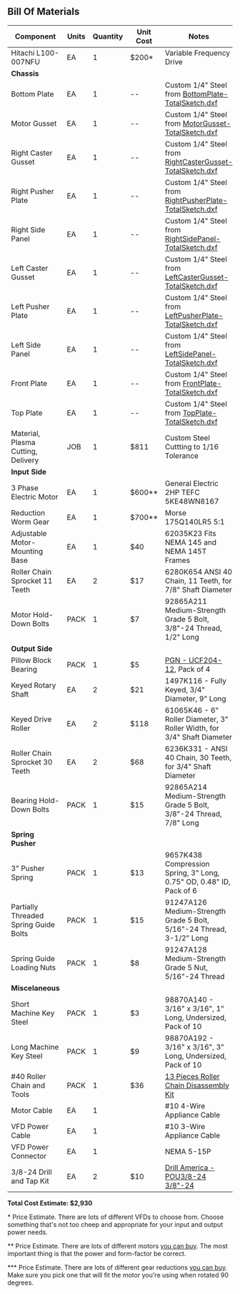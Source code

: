 ## Bill Of Materials

| Component | Units | Quantity | Unit Cost | Notes |
| -- | -- | -- | -- | -- |
| Hitachi L100-007NFU | EA | 1 | $200* | Variable Frequency Drive |
| **Chassis** | | | | |
| Bottom Plate | EA | 1 | -- | Custom 1/4" Steel from [BottomPlate-TotalSketch.dxf](dxfs/BottomPlate-TotalSketch.dxf) |
| Motor Gusset | EA | 1 | -- | Custom 1/4" Steel from [MotorGusset-TotalSketch.dxf](dxfs/MotorGusset-TotalSketch.dxf) |
| Right Caster Gusset | EA | 1 | -- | Custom 1/4" Steel from [RightCasterGusset-TotalSketch.dxf](dxfs/RightCasterGusset-TotalSketch.dxf) |
| Right Pusher Plate | EA | 1 | -- | Custom 1/4" Steel from [RightPusherPlate-TotalSketch.dxf](dxfs/RightPusherPlate-TotalSketch.dxf) |
| Right Side Panel | EA | 1 | -- | Custom 1/4" Steel from [RightSidePanel-TotalSketch.dxf](dxfs/RightSidePanel-TotalSketch.dxf) |
| Left Caster Gusset | EA | 1 | -- | Custom 1/4" Steel from [LeftCasterGusset-TotalSketch.dxf](dxfs/LeftCasterGusset-TotalSketch.dxf) |
| Left Pusher Plate | EA | 1 | -- | Custom 1/4" Steel from [LeftPusherPlate-TotalSketch.dxf](dxfs/LeftPusherPlate-TotalSketch.dxf) |
| Left Side Panel | EA | 1 | -- | Custom 1/4" Steel from [LeftSidePanel-TotalSketch.dxf](dxfs/LeftSidePanel-TotalSketch.dxf) |
| Front Plate | EA | 1 | -- | Custom 1/4" Steel from [FrontPlate-TotalSketch.dxf](dxfs/FrontPlate-TotalSketch.dxf) |
| Top Plate | EA | 1 | -- | Custom 1/4" Steel from [TopPlate-TotalSketch.dxf](dxfs/TopPlate-TotalSketch.dxf) |
| Material, Plasma Cutting, Delivery | JOB | 1 | $811 | Custom Steel Cuttting to 1/16 Tolerance |
| **Input Side** | | | | |
| 3 Phase Electric Motor | EA | 1 | $600** | General Electric 2HP TEFC 5KE48WN8167 |
| Reduction Worm Gear | EA | 1 | $700** | Morse 175Q140LR5 5:1 |
| Adjustable Motor-Mounting Base | EA | 1 | $40 | 62035K23 Fits NEMA 145 and NEMA 145T Frames|
| Roller Chain Sprocket 11 Teeth | EA | 2 | $17 | 6280K654 ANSI 40 Chain, 11 Teeth, for 7/8" Shaft Diameter |
| Motor Hold-Down Bolts | PACK | 1 | $7 | 92865A211 Medium-Strength Grade 5 Bolt, 3/8"-24 Thread, 1/2" Long |
| **Output Side** | | | | |
| Pillow Block Bearing  | PACK | 1 | $5 | [PGN - UCF204-12](https://www.amazon.com/dp/B07QQJP8SV), Pack of 4 |
| Keyed Rotary Shaft | EA | 2 | $21 | 1497K116 - Fully Keyed, 3/4" Diameter, 9" Long |
| Keyed Drive Roller | EA | 2 | $118 | 61065K46 - 6" Roller Diameter, 3" Roller Width, for 3/4" Shaft Diameter |
| Roller Chain Sprocket 30 Teeth | EA | 2 | $68 | 6236K331 - ANSI 40 Chain, 30 Teeth, for 3/4" Shaft Diameter |
| Bearing Hold-Down Bolts | PACK | 1 | $15 | 92865A214 Medium-Strength Grade 5 Bolt, 3/8"-24 Thread, 7/8" Long |
| **Spring Pusher** | | | | |
| 3" Pusher Spring | PACK | 1 | $13 | 9657K438 Compression Spring, 3" Long, 0.75" OD, 0.48" ID, Pack of 6 |
| Partially Threaded Spring Guide Bolts | PACK | 1 | $15 | 91247A126 Medium-Strength Grade 5 Bolt, 5/16"-24 Thread, 3-1/2" Long |
| Spring Guide Loading Nuts | PACK | 1 | $8 | 91247A128 Medium-Strength Grade 5 Nut, 5/16"-24 Thread |
| **Miscelaneous** | | | | |
| Short Machine Key Steel | PACK | 1 | $3 | 98870A140 - 3/16" x 3/16", 1" Long, Undersized, Pack of 10 |
| Long Machine Key Steel | PACK | 1 | $9 | 98870A192 - 3/16" x 3/16", 3" Long, Undersized, Pack of 10 |
| #40 Roller Chain and Tools | PACK | 1 | $36 | [13 Pieces Roller Chain Disassembly Kit](https://www.amazon.com/dp/B094VL4JDD) |
| Motor Cable | EA | 1 | | #10 4-Wire Appliance Cable |
| VFD Power Cable | EA | 1 | | #10 3-Wire Appliance Cable |
| VFD Power Connector | EA | 1 | | NEMA 5-15P |
| 3/8-24 Drill and Tap Kit | EA | 2 | $10 | [Drill America - POU3/8-24 3/8"-24](https://www.amazon.com/dp/B071XX6K6Z) |

**Total Cost Estimate: $2,930**

\* Price Estimate. There are lots of different VFDs to choose from. Choose something that's not too cheep and appropriate for your input and output power needs.

\*\* Price Estimate. There are lots of different motors [you can buy](https://www.grainger.com/product/U-S-MOTORS-General-Purpose-Motor-Totally-23J893). The most important thing is that the power and form-factor be correct. 

\*\*\* Price Estimate. There are lots of different gear reductions [you can buy](https://www.mscdirect.com/product/details/08433724). Make sure you pick one that will fit the motor you're using when rotated 90 degrees.